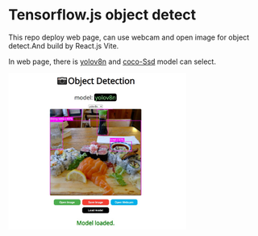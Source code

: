 # Tensorflow.js object detect
This repo deploy web page, can use webcam and open image for object detect.And build by React.js Vite.

In web page, there is [yolov8n](https://github.com/ultralytics/ultralytics) and [coco-Ssd](https://github.com/tensorflow/tfjs-models/tree/master/coco-ssd) model can select.

<img src="https://github.com/nomi30701/object-detect-tfjs/blob/main/Preview.jpg" height=70% width=70% />
